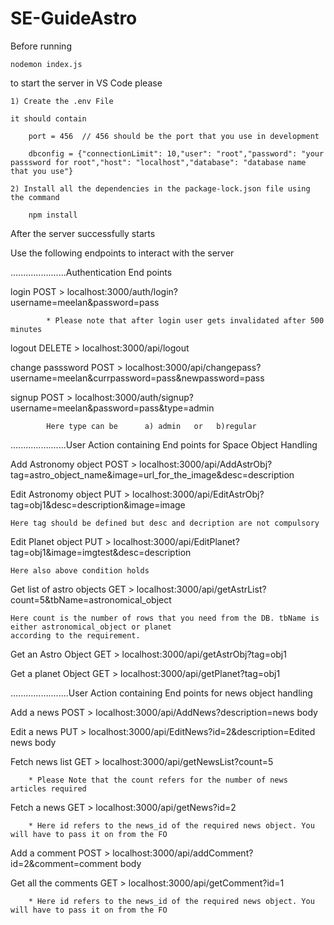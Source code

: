 # SE-GuideAstro

Before running 

    nodemon index.js

to start the server in VS Code please 

    1) Create the .env File

    it should contain

        port = 456  // 456 should be the port that you use in development

        dbconfig = {"connectionLimit": 10,"user": "root","password": "your passsword for root","host": "localhost","database": "database name that you use"}

    2) Install all the dependencies in the package-lock.json file using the command

        npm install

After the server successfully starts

Use the following endpoints to interact with the server



......................Authentication End points


login POST > localhost:3000/auth/login?username=meelan&password=pass

            * Please note that after login user gets invalidated after 500 minutes

logout DELETE > localhost:3000/api/logout

change passsword POST > localhost:3000/api/changepass?username=meelan&currpassword=pass&newpassword=pass

signup POST > localhost:3000/auth/signup?username=meelan&password=pass&type=admin

            Here type can be      a) admin   or   b)regular



......................User Action containing End points for Space Object Handling


Add Astronomy object POST > localhost:3000/api/AddAstrObj?tag=astro_object_name&image=url_for_the_image&desc=description

Edit Astronomy object PUT > localhost:3000/api/EditAstrObj?tag=obj1&desc=description&image=image

    Here tag should be defined but desc and decription are not compulsory

Edit Planet object PUT > localhost:3000/api/EditPlanet?tag=obj1&image=imgtest&desc=description

    Here also above condition holds

Get list of astro objects GET > localhost:3000/api/getAstrList?count=5&tbName=astronomical_object

    Here count is the number of rows that you need from the DB. tbName is either astronomical_object or planet 
    according to the requirement.

Get an Astro Object GET > localhost:3000/api/getAstrObj?tag=obj1

Get a planet Object GET > localhost:3000/api/getPlanet?tag=obj1


.......................User Action containing End points for news object handling

Add a news POST > localhost:3000/api/AddNews?description=news body

Edit a news PUT > localhost:3000/api/EditNews?id=2&description=Edited news body

Fetch news list  GET > localhost:3000/api/getNewsList?count=5

        * Please Note that the count refers for the number of news articles required

Fetch a news GET > localhost:3000/api/getNews?id=2

        * Here id refers to the news_id of the required news object. You will have to pass it on from the FO

Add a comment POST > localhost:3000/api/addComment?id=2&comment=comment body

Get all the comments GET > localhost:3000/api/getComment?id=1

        * Here id refers to the news_id of the required news object. You will have to pass it on from the FO
